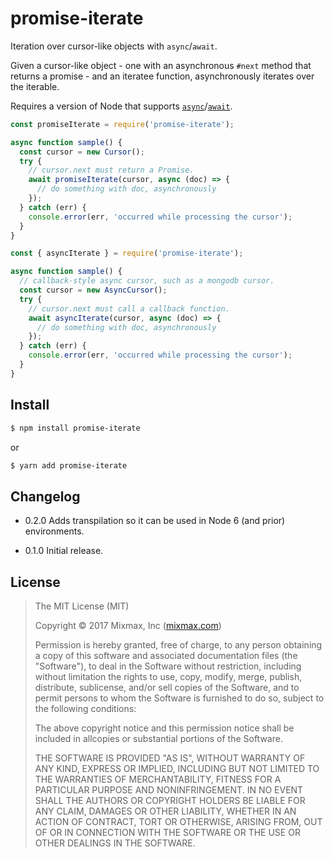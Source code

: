 promise-iterate
===============

Iteration over cursor-like objects with `async`/`await`.

Given a cursor-like object - one with an asynchronous `#next` method that returns a promise - and an
iteratee function, asynchronously iterates over the iterable.

Requires a version of Node that supports [`async`][async]/[`await`][await].

```js
const promiseIterate = require('promise-iterate');

async function sample() {
  const cursor = new Cursor();
  try {
    // cursor.next must return a Promise.
    await promiseIterate(cursor, async (doc) => {
      // do something with doc, asynchronously
    });
  } catch (err) {
    console.error(err, 'occurred while processing the cursor');
  }
}
```

```js
const { asyncIterate } = require('promise-iterate');

async function sample() {
  // callback-style async cursor, such as a mongodb cursor.
  const cursor = new AsyncCursor();
  try {
    // cursor.next must call a callback function.
    await asyncIterate(cursor, async (doc) => {
      // do something with doc, asynchronously
    });
  } catch (err) {
    console.error(err, 'occurred while processing the cursor');
  }
}
```

Install
-------

```sh
$ npm install promise-iterate
```

or

```sh
$ yarn add promise-iterate
```

Changelog
---------

* 0.2.0 Adds transpilation so it can be used in Node 6 (and prior) environments.

* 0.1.0 Initial release.

License
-------

> The MIT License (MIT)
>
> Copyright &copy; 2017 Mixmax, Inc ([mixmax.com](https://mixmax.com))
>
> Permission is hereby granted, free of charge, to any person obtaining a copy of this software and associated documentation files (the "Software"), to deal in the Software without restriction, including without limitation the rights to use, copy, modify, merge, publish, distribute, sublicense, and/or sell copies of the Software, and to permit persons to whom the Software is furnished to do so, subject to the following conditions:
>
> The above copyright notice and this permission notice shall be included in allcopies or substantial portions of the Software.
>
> THE SOFTWARE IS PROVIDED "AS IS", WITHOUT WARRANTY OF ANY KIND, EXPRESS OR IMPLIED, INCLUDING BUT NOT LIMITED TO THE WARRANTIES OF MERCHANTABILITY, FITNESS FOR A PARTICULAR PURPOSE AND NONINFRINGEMENT. IN NO EVENT SHALL THE AUTHORS OR COPYRIGHT HOLDERS BE LIABLE FOR ANY CLAIM, DAMAGES OR OTHER LIABILITY, WHETHER IN AN ACTION OF CONTRACT, TORT OR OTHERWISE, ARISING FROM, OUT OF OR IN CONNECTION WITH THE SOFTWARE OR THE USE OR OTHER DEALINGS IN THE SOFTWARE.

[async]: https://developer.mozilla.org/en-US/docs/Web/JavaScript/Reference/Statements/async_function
[await]: https://developer.mozilla.org/en-US/docs/Web/JavaScript/Reference/Operators/await
